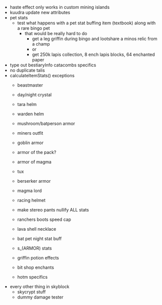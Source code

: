 - haste effect only works in custom mining islands
- kuudra update new attributes
- pet stats
    - test what happens with a pet stat buffing item (textbook) along with a rare bingo pet
        - that would be really hard to do
            - get a leg griffin during bingo and lootshare a minos relic from a champ
            - or
            - get 250k lapis collection, 8 ench lapis blocks, 64 enchanted paper
- type out bestiaryInfo catacombs specifics
- no duplicate talis
- calculateItemStats() exceptions
    - beastmaster
    - day/night crystal

    - tara helm
    - warden helm
    - mushroom/batperson armor
    - miners outfit
    - goblin armor
    - armor of the pack?
    - armor of magma
    - tux
    - berserker armor
    - magma lord
    - racing helmet
    - make stereo pants nullify ALL stats
    - ranchers boots speed cap

    - lava shell necklace

    - bat pet night stat buff
    - s_(ARMOR) stats
    - griffin potion effects
    - bit shop enchants

    - hotm specifics
- every other thing in skyblock
    - skycrypt stuff
    - dummy damage tester